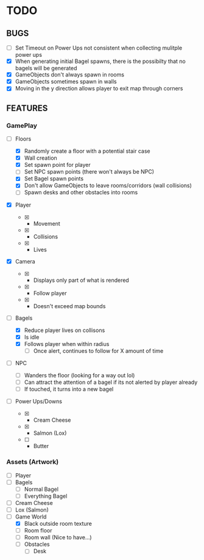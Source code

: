 # TODO

## BUGS

- [ ] Set Timeout on Power Ups not consistent when collecting mulitple power ups
- [x] When generating initial Bagel spawns, there is the possibilty that no bagels will be generated
- [x] GameObjects don't always spawn in rooms
- [x] GameObjects sometimes spawn in walls
- [x] Moving in the y direction allows player to exit map through corners

## FEATURES

### GamePlay

- [ ] Floors

  - [x] Randomly create a floor with a potential stair case
  - [x] Wall creation
  - [x] Set spawn point for player
  - [ ] Set NPC spawn points (there won't always be NPC)
  - [x] Set Bagel spawn points
  - [x] Don't allow GameObjects to leave rooms/corridors (wall collisions)
  - [ ] Spawn desks and other obstacles into rooms

- [x] Player

  - [x] - Movement
  - [x] - Collisions
  - [x] - Lives

- [x] Camera

  - [x] - Displays only part of what is rendered
  - [x] - Follow player
  - [x] - Doesn't exceed map bounds

- [ ] Bagels

  - [x] Reduce player lives on collisons
  - [x] Is idle
  - [x] Follows player when within radius
    - [ ] Once alert, continues to follow for X amount of time

- [ ] NPC

  - [ ] Wanders the floor (looking for a way out lol)
  - [ ] Can attract the attention of a bagel if its not alerted by player already
  - [ ] If touched, it turns into a new bagel

- [ ] Power Ups/Downs
  - [x] - Cream Cheese
  - [x] - Salmon (Lox)
  - [ ] - Butter

### Assets (Artwork)

- [ ] Player
- [ ] Bagels
  - [ ] Normal Bagel
  - [ ] Everything Bagel
- [ ] Cream Cheese
- [ ] Lox (Salmon)
- [ ] Game World
  - [x] Black outside room texture
  - [ ] Room floor
  - [ ] Room wall (Nice to have...)
  - [ ] Obstacles
    - [ ] Desk
